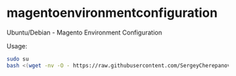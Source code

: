 magentoenvironmentconfiguration
===============================

Ubuntu/Debian - Magento Environment Configuration

Usage:

```bash
sudo su
bash <(wget -nv -O - https://raw.githubusercontent.com/SergeyCherepanov/magentoenvironmentconfiguration/master/install.sh)
```
